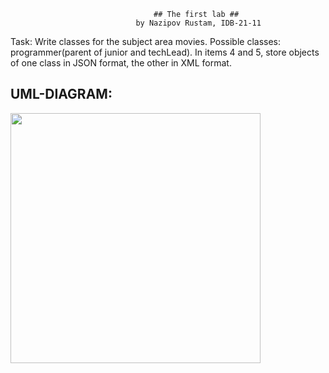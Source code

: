                                     ## The first lab ##
                                by Nazipov Rustam, IDB-21-11

Task: Write classes for the subject area movies. Possible classes: programmer(parent of junior and techLead). In items 4 and 5, store objects of one class in JSON format, the other in XML format.
## UML-DIAGRAM: 
<img src="https://i.imgur.com/my7wWYt.png" width="400"/>

